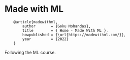 # Made with ML

        @article{madewithml,
            author       = {Goku Mohandas},
            title        = { Home - Made With ML },
            howpublished = {\url{https://madewithml.com/}},
            year         = {2022}
        }


Following the ML course.